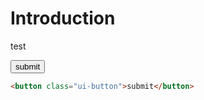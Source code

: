 # Introduction

test

<button class="ui-button">submit</button>

```html
<button class="ui-button">submit</button>
```

